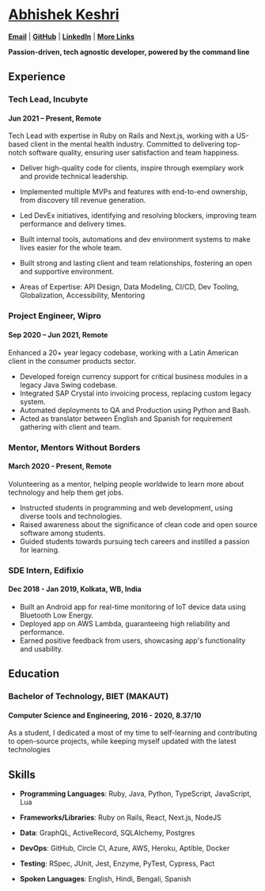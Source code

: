 # [Abhishek Keshri](https://2kabhishek.github.io)

[**Email**](mailto:iam2kabhishek@gmail.com)  | [**GitHub**](https://github.com/2kabhishek) | [**LinkedIn**](https://www.linkedin.com/in/2kabhishek/) | [**More Links**](https://2kabhishek.github.io/links)

**Passion-driven, tech agnostic developer, powered by the command line**

## Experience

### Tech Lead, Incubyte

#### Jun 2021 – Present, Remote

Tech Lead with expertise in Ruby on Rails and Next.js, working with a US-based client in the mental health industry.
Committed to delivering top-notch software quality, ensuring user satisfaction and team happiness.

- Deliver high-quality code for clients, inspire through exemplary work and provide technical leadership.
- Implemented multiple MVPs and features with end-to-end ownership, from discovery till revenue generation.
- Led DevEx initiatives, identifying and resolving blockers, improving team performance and delivery times.
- Built internal tools, automations and dev environment systems to make lives easier for the whole team.
- Built strong and lasting client and team relationships, fostering an open and supportive environment.

- Areas of Expertise: API Design, Data Modeling, CI/CD, Dev Tooling, Globalization, Accessibility, Mentoring

### Project Engineer, Wipro

#### Sep 2020 – Jun 2021, Remote

Enhanced a 20+ year legacy codebase, working with a Latin American client in the consumer products sector.

- Developed foreign currency support for critical business modules in a legacy Java Swing codebase.
- Integrated SAP Crystal into invoicing process, replacing custom legacy system.
- Automated deployments to QA and Production using Python and Bash.
- Acted as translator between English and Spanish for requirement gathering with client and team.

### Mentor, Mentors Without Borders

#### March 2020 - Present, Remote

Volunteering as a mentor, helping people worldwide to learn more about technology and help them get jobs.

- Instructed students in programming and web development, using diverse tools and technologies.
- Raised awareness about the significance of clean code and open source software among students.
- Guided students towards pursuing tech careers and instilled a passion for learning.

### SDE Intern, Edifixio

#### Dec 2018 - Jan 2019, Kolkata, WB, India

- Built an Android app for real-time monitoring of IoT device data using Bluetooth Low Energy.
- Deployed app on AWS Lambda, guaranteeing high reliability and performance.
- Earned positive feedback from users, showcasing app's functionality and usability.

## Education

### Bachelor of Technology, BIET (MAKAUT)

#### Computer Science and Engineering, 2016 - 2020, 8.37/10

As a student, I dedicated a most of my time to self-learning and contributing to open-source projects, while keeping myself updated with the latest technologies

## Skills

- **Programming Languages**:
  Ruby, Java, Python, TypeScript, JavaScript, Lua
- **Frameworks/Libraries**:
  Ruby on Rails, React, Next.js, NodeJS
- **Data**:
  GraphQL, ActiveRecord, SQLAlchemy, Postgres
- **DevOps**:
  GitHub, Circle CI, Azure, AWS, Heroku, Aptible, Docker
- **Testing**:
  RSpec, JUnit, Jest, Enzyme, PyTest, Cypress, Pact

- **Spoken Languages**:
  English, Hindi, Bengali, Spanish
